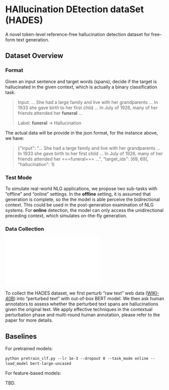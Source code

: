 # HAllucination DEtection dataSet (HADES)

A novel token-level reference-free hallucination detection dataset for free-form text generation.

## Dataset Overview

### Format

Given an input sentence and target words (spans), decide if the target is hallucinated in the given context, which is actually a binary classification task.

> Input: ... She had a large family and live with her grandparents ... In 1933 she gave birth to her first child ... In July of 1926, many of her friends attended her **funeral** ... 
> 
> Label: **funeral** -> Hallucination

The actual data will be provide in the json format, for the instance above, we have:
> {"input": "... She had a large family and live with her grandparents ... In 1933 she gave birth to her first child ... In July of 1926, many of her friends attended her ===funeral=== ...", "target_ids": [69, 69], "hallucination": 1} 

### Test Mode

To simulate real-world NLG applications, we propose two sub-tasks with “offline” and “online” settings. In the **offline** setting, it is assumed that generation is complete, so the the model is able perceive the bidirectional context. This could be used in the post-generation examination of NLG systems. For **online** detection, the model can only access the unidirectional preceding context, which simulates on-the-fly generation. 

### Data Collection
![alt text](/figs/hallu_overview.pdf)


To collect the HADES dataset, we first perturb “raw text” web data ([WIKI-40B](https://www.aclweb.org/anthology/2020.lrec-1.297/)) into “perturbed text” with out-of-box BERT model. We then ask human annotators to assess whether the perturbed text spans are hallucinations given the original text. We apply effective techniques in the contextual perturbation phase and multi-round human annotation, please refer to the paper for more details.

## Baselines

For pretrained models:
```
python pretrain_clf.py --lr 1e-3 --dropout 0 --task_mode online --load_model bert-large-uncased
```
For feature-based models:

TBD.
